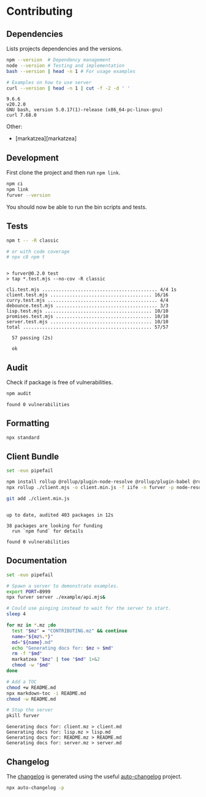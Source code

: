 # Contributing

## Dependencies

Lists projects dependencies and the versions.

```bash bash
npm --version  # Dependency management
node --version # Testing and implementation
bash --version | head -n 1 # For usage examples

# Examples on how to use server
curl --version | head -n 1 | cut -f -2 -d ' '
```
```
9.6.6
v20.2.0
GNU bash, version 5.0.17(1)-release (x86_64-pc-linux-gnu)
curl 7.68.0
```

Other:

- [markatzea][markatzea]

## Development

First clone the project and then run `npm link`.

```bash bash &> /dev/null
npm ci
npm link
furver --version
```

You should now be able to run the bin scripts and tests.

## Tests

```bash bash
npm t -- -R classic

# or with code coverage
# npx c8 npm t
```
```

> furver@0.2.0 test
> tap *.test.mjs --no-cov -R classic

cli.test.mjs .......................................... 4/4 1s
client.test.mjs ..................................... 16/16
curry.test.mjs ........................................ 4/4
debounce.test.mjs ..................................... 3/3
lisp.test.mjs ....................................... 10/10
promises.test.mjs ................................... 10/10
server.test.mjs ..................................... 10/10
total ............................................... 57/57

  57 passing (2s)

  ok
```

## Audit

Check if package is free of vulnerabilities.

```bash bash
npm audit
```
```
found 0 vulnerabilities
```

## Formatting

```bash bash
npx standard
```

## Client Bundle

```bash bash
set -euo pipefail

npm install rollup @rollup/plugin-node-resolve @rollup/plugin-babel @rollup/plugin-commonjs @rollup/plugin-terser --no-save
npx rollup ./client.mjs -o client.min.js -f iife -n furver -p node-resolve -p babel -p commonjs # -p terser

git add ./client.min.js
```
```

up to date, audited 403 packages in 12s

38 packages are looking for funding
  run `npm fund` for details

found 0 vulnerabilities
```

## Documentation

```bash bash
set -euo pipefail

# Spawn a server to demonstrate examples.
export PORT=8999
npx furver server ./example/api.mjs&

# Could use pinging instead to wait for the server to start.
sleep 4

for mz in *.mz ;do
  test "$mz" = "CONTRIBUTING.mz" && continue
  name="${mz%.*}"
  md="${name}.md"
  echo "Generating docs for: $mz > $md"
  rm -f "$md"
  markatzea "$mz" | tee "$md" 1>&2
  chmod -w "$md"
done

# Add a TOC
chmod +w README.md
npx markdown-toc -i README.md
chmod -w README.md

# Stop the server
pkill furver
```
```
Generating docs for: client.mz > client.md
Generating docs for: lisp.mz > lisp.md
Generating docs for: README.mz > README.md
Generating docs for: server.mz > server.md
```

## Changelog

The [changelog][changelog] is generated using the useful
[auto-changelog][auto-changelog] project.

```bash bash > /dev/null
npx auto-changelog -p
```

[changelog]:./CHANGELOG.md
[auto-changelog]:https://www.npmjs.com/package/auto-changelog
